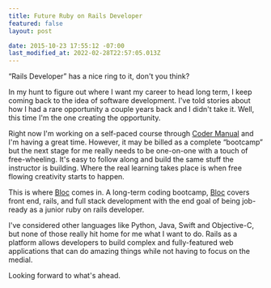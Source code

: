 ```yaml
---
title: Future Ruby on Rails Developer
featured: false
layout: post

date: 2015-10-23 17:55:12 -07:00
last_modified_at: 2022-02-28T22:57:05.013Z
---
```


“Rails Developer” has a nice ring to it, don't you think?

In my hunt to figure out where I want my career to head long term, I keep coming back to the idea of software development. I've told stories about how I had a rare opportunity a couple years back and I didn't take it. Well, this time I'm the one creating the opportunity.

Right now I'm working on a self-paced course through [Coder Manual](http://codermanual.com) and I'm having a great time. However, it may be billed as a complete “bootcamp” but the next stage for me really needs to be one-on-one with a touch of free-wheeling. It's easy to follow along and build the same stuff the instructor is building. Where the real learning takes place is when free flowing creativity starts to happen.

This is where [Bloc](http://bloc.io) comes in. A long-term coding bootcamp, [Bloc](http://bloc.io) covers front end, rails, and full stack development with the end goal of being job-ready as a junior ruby on rails developer.

I've considered other languages like Python, Java, Swift and Objective-C, but none of those really hit home for me what I want to do. Rails as a platform allows developers to build complex and fully-featured web applications that can do amazing things while not having to focus on the medial.

Looking forward to what's ahead.

